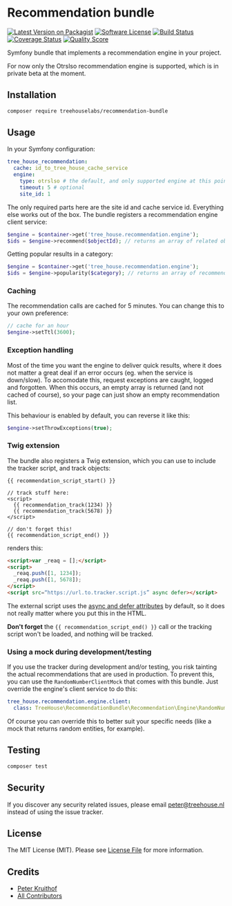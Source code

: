 # Recommendation bundle

[![Latest Version on Packagist][ico-version]][link-packagist]
[![Software License][ico-license]](LICENSE.md)
[![Build Status][ico-travis]][link-travis]
[![Coverage Status][ico-scrutinizer]][link-scrutinizer]
[![Quality Score][ico-code-quality]][link-code-quality]

Symfony bundle that implements a recommendation engine in your project.

For now only the Otrslso recommendation engine is supported, which is in
private beta at the moment.

## Installation

```sh
composer require treehouselabs/recommendation-bundle
```


## Usage

In your Symfony configuration:

```yaml
tree_house_recommendation:
  cache: id_to_tree_house_cache_service
  engine:
    type: otrslso # the default, and only supported engine at this point
    timeout: 5 # optional
    site_id: 1

```

The only required parts here are the site id and cache service id. Everything
else works out of the box. The bundle registers a recommendation engine client
service:

```php
$engine = $container->get('tree_house.recommendation.engine');
$ids = $engine->recommend($objectId); // returns an array of related object id's
```

Getting popular results in a category:

```php
$engine = $container->get('tree_house.recommendation.engine');
$ids = $engine->popularity($category); // returns an array of recommended object id's
```

### Caching

The recommendation calls are cached for 5 minutes. You can change this to your
own preference:

```php
// cache for an hour
$engine->setTtl(3600);
```

### Exception handling

Most of the time you want the engine to deliver quick results, where it does
not matter a great deal if an error occurs (eg. when the service is down/slow).
To accomodate this, request exceptions are caught, logged and forgotten. When
this occurs, an empty array is returned (and not cached of course), so your
page can just show an empty recommendation list.

This behaviour is enabled by default, you can reverse it like this:

```php
$engine->setThrowExceptions(true);
```

### Twig extension

The bundle also registers a Twig extension, which you can use to include the
tracker script, and track objects:

```twig
{{ recommendation_script_start() }}

// track stuff here:
<script>
  {{ recommendation_track(1234) }}
  {{ recommendation_track(5678) }}
</script>

// don't forget this!
{{ recommendation_script_end() }}
```

renders this:

```html
<script>var _reaq = [];</script>
<script>
  _reaq.push([1, 1234]);
  _reaq.push([1, 5678]);
</script>
<script src=“https://url.to.tracker.script.js” async defer></script>
```

The external script uses the [async and defer attributes][async] by default, so
it does not really matter where you put this in the HTML.

**Don't forget** the `{{ recommendation_script_end() }}` call or the tracking
script won't be loaded, and nothing will be tracked.


[async]: https://www.igvita.com/2014/05/20/script-injected-async-scripts-considered-harmful/


### Using a mock during development/testing

If you use the tracker during development and/or testing, you risk tainting the
actual recommendations that are used in production. To prevent this, you can
use the `RandomNumberClientMock` that comes with this bundle. Just override the
engine's client service to do this:

```yaml
tree_house.recommendation.engine.client:
  class: TreeHouse\RecommendationBundle\Recommendation\Engine\RandomNumberClientMock
```

Of course you can override this to better suit your specific needs (like a mock
that returns random entities, for example).


## Testing

``` bash
composer test
```


## Security

If you discover any security related issues, please email peter@treehouse.nl instead of using the issue tracker.


## License

The MIT License (MIT). Please see [License File](LICENSE.md) for more information.


## Credits

- [Peter Kruithof][link-author]
- [All Contributors][link-contributors]


[ico-version]: https://img.shields.io/packagist/v/treehouselabs/recommendation-bundle.svg?style=flat-square
[ico-license]: https://img.shields.io/badge/license-MIT-brightgreen.svg?style=flat-square
[ico-travis]: https://img.shields.io/travis/treehouselabs/TreeHouseRecommendationBundle/master.svg?style=flat-square
[ico-scrutinizer]: https://img.shields.io/scrutinizer/coverage/g/treehouselabs/TreeHouseRecommendationBundle.svg?style=flat-square
[ico-code-quality]: https://img.shields.io/scrutinizer/g/treehouselabs/TreeHouseRecommendationBundle.svg?style=flat-square
[ico-downloads]: https://img.shields.io/packagist/dt/treehouselabs/recommendation-bundle.svg?style=flat-square

[link-packagist]: https://packagist.org/packages/treehouselabs/recommendation-bundle
[link-travis]: https://travis-ci.org/treehouselabs/TreeHouseRecommendationBundle
[link-scrutinizer]: https://scrutinizer-ci.com/g/treehouselabs/TreeHouseRecommendationBundle/code-structure
[link-code-quality]: https://scrutinizer-ci.com/g/treehouselabs/TreeHouseRecommendationBundle
[link-downloads]: https://packagist.org/packages/treehouselabs/recommendation-bundle
[link-author]: https://github.com/pkruithof
[link-contributors]: ../../contributors
